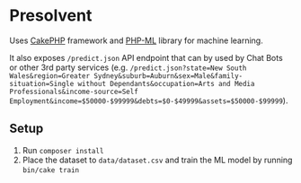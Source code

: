 # Presolvent

Uses [CakePHP](https://cakephp.org/) framework and [PHP-ML](https://php-ml.readthedocs.io) library for machine learning.

It also exposes `/predict.json` API endpoint that can by used by Chat Bots or other 3rd party services (e.g. `/predict.json?state=New South Wales&region=Greater Sydney&suburb=Auburn&sex=Male&family-situation=Single without Dependants&occupation=Arts and Media Professionals&income-source=Self Employment&income=$50000-$99999&debts=$0-$49999&assets=$50000-$99999`).

## Setup

1. Run `composer install`
2. Place the dataset to `data/dataset.csv` and train the ML model by running `bin/cake train`
